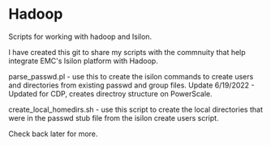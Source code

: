# Hadoop
Scripts for working with hadoop and Isilon.

I have created this git to share my scripts with the commnuity that help integrate EMC's Isilon platform with Hadoop.

parse_passwd.pl - use this to create the isilon commands to create users and directories from existing passwd and group files.
		Update 6/19/2022 - Updated for CDP, creates directroy structure on PowerScale.


create_local_homedirs.sh - use this script to create the local directories that were in the passwd stub file from the isilon create users script.

Check back later for more.
